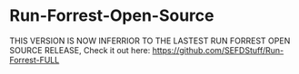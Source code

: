 # Run-Forrest-Open-Source

THIS VERSION IS NOW INFERRIOR TO THE LASTEST RUN FORREST OPEN SOURCE RELEASE, Check it out here: https://github.com/SEFDStuff/Run-Forrest-FULL